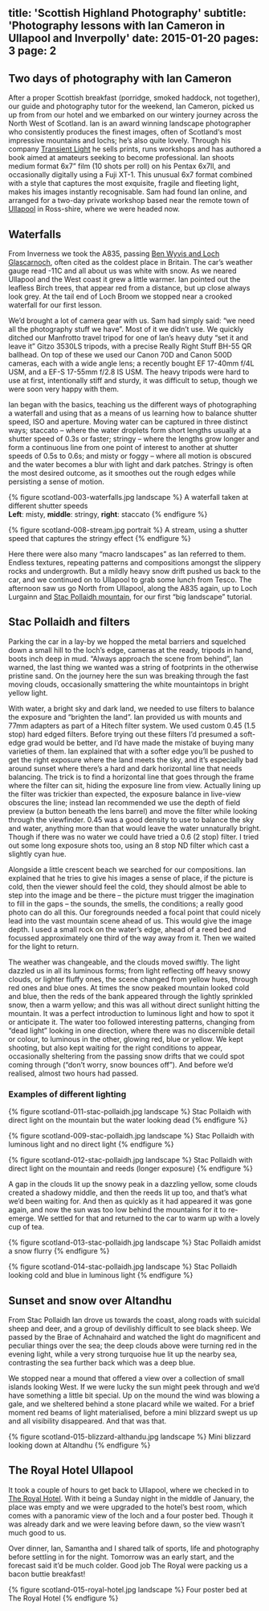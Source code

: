 title: 'Scottish Highland Photography'
subtitle: 'Photography lessons with Ian Cameron in Ullapool and Inverpolly'
date: 2015-01-20
pages: 3
page: 2
---

## Two days of photography with Ian Cameron

After a proper Scottish breakfast (porridge, smoked haddock, not together), our guide and photography tutor for the weekend, Ian Cameron, picked us up from from our hotel and we embarked on our wintery journey across the North West of Scotland. Ian is an award winning landscape photographer who consistently produces the finest images, often of Scotland‘s most impressive mountains and lochs; he’s also quite lovely. Through his company [Transient Light](http://www.transientlight.co.uk/) he sells prints, runs workshops and has authored a book aimed at amateurs seeking to become professional. Ian shoots medium format 6x7” film (10 shots per roll) on his Pentax 6x7ll, and occasionally digitally using a Fuji XT-1. This unusual 6x7 format combined with a style that captures the most exquisite, fragile and fleeting light, makes his images instantly recognisable. Sam had found Ian online, and arranged for a two-day private workshop based near the remote town of [Ullapool](https://en.wikipedia.org/wiki/Ullapool) in Ross-shire, where we were headed now.

## Waterfalls

From Inverness we took the A835, passing [Ben Wyvis and Loch Glascarnoch](https://en.wikipedia.org/wiki/Ben_Wyvis), often cited as the coldest place in Britain. The car’s weather gauge read -11C and all about us was white with snow. As we neared Ullapool and the West coast it grew a little warmer. Ian pointed out the leafless Birch trees, that appear red from a distance, but up close always look grey. At the tail end of Loch Broom we stopped near a crooked waterfall for our first lesson.

We’d brought a lot of camera gear with us. Sam had simply said: “we need all the photography stuff we have”. Most of it we didn’t use. We quickly ditched our Manfrotto travel tripod for one of Ian’s heavy duty “set it and leave it” Gitzo 3530LS tripods, with a precise Really Right Stuff BH-55 QR ballhead. On top of these we used our Canon 70D and Canon 500D cameras, each with a wide angle lens; a recently bought EF 17-40mm f/4L USM, and a EF-S 17-55mm f/2.8 IS USM. The heavy tripods were hard to use at first, intentionally stiff and sturdy, it was difficult to setup, though we were soon very happy with them.

Ian began with the basics, teaching us the different ways of photographing a waterfall and using that as a means of us learning how to balance shutter speed, ISO and aperture. Moving water can be captured in three distinct ways; staccato – where the water droplets form short lengths usually at a shutter speed of 0.3s or faster; stringy – where the lengths grow longer and form a continuous line from one point of interest to another at shutter speeds of 0.5s to 0.6s; and misty or foggy – where all motion is obscured and the water becomes a blur with light and dark patches. Stringy is often the most desired outcome, as it smoothes out the rough edges while persisting a sense of motion.

{% figure scotland-003-waterfalls.jpg landscape %}
A waterfall taken at different shutter speeds<br/>__Left__: misty, __middle__: stringy, __right__: staccato
{% endfigure %}

{% figure scotland-008-stream.jpg portrait %}
A stream, using a shutter speed that captures the stringy effect
{% endfigure %}

Here there were also many “macro landscapes” as Ian referred to them. Endless textures, repeating patterns and compositions amongst the slippery rocks and undergrowth. But a mildly heavy snow drift pushed us back to the car, and we continued on to Ullapool to grab some lunch from Tesco. The afternoon saw us go North from Ullapool, along the A835 again, up to Loch Lurgainn and [Stac Pollaidh mountain](https://en.wikipedia.org/wiki/Stac_Pollaidh), for our first “big landscape” tutorial.

## Stac Pollaidh and filters

Parking the car in a lay-by we hopped the metal barriers and squelched down a small hill to the loch’s edge, cameras at the ready, tripods in hand, boots inch deep in mud. “Always approach the scene from behind”, Ian warned, the last thing we wanted was a string of footprints in the otherwise pristine sand. On the journey here the sun was breaking through the fast moving clouds, occasionally smattering the white mountaintops in bright yellow light.

With water, a bright sky and dark land, we needed to use filters to balance the exposure and “brighten the land”. Ian provided us with mounts and 77mm adapters as part of a Hitech filter system. We used custom 0.45 (1.5 stop) hard edged filters. Before trying out these filters I’d presumed a soft-edge grad would be better, and I’d have made the mistake of buying many varieties of them. Ian explained that with a softer edge you’ll be pushed to get the right exposure where the land meets the sky, and it’s especially bad around sunset where there’s a hard and dark horizontal line that needs balancing. The trick is to find a horizontal line that goes through the frame where the filter can sit, hiding the exposure line from view. Actually lining up the filter was trickier than expected, the exposure balance in live-view obscures the line; instead Ian recommended we use the depth of field preview (a button beneath the lens barrel) and move the filter while looking through the viewfinder. 0.45 was a good density to use to balance the sky and water, anything more than that would leave the water unnaturally bright. Though if there was no water we could have tried a 0.6 (2 stop) filter. I tried out some long exposure shots too, using an 8 stop ND filter which cast a slightly cyan hue.

Alongside a little crescent beach we searched for our compositions. Ian explained that he tries to give his images a sense of place, if the picture is cold, then the viewer should feel the cold, they should almost be able to step into the image and be there – the picture must trigger the imagination to fill in the gaps – the sounds, the smells, the conditions; a really good photo can do all this. Our foregrounds needed a focal point that could nicely lead into the vast mountain scene ahead of us. This would give the image depth. I used a small rock on the water’s edge, ahead of a reed bed and focussed approximately one third of the way away from it. Then we waited for the light to return.

The weather was changeable, and the clouds moved swiftly. The light dazzled us in all its luminous forms; from light reflecting off heavy snowy clouds, or lighter fluffy ones, the scene changed from yellow hues, through red ones and blue ones. At times the snow peaked mountain looked cold and blue, then the reds of the bank appeared through the lightly sprinkled snow, then a warm yellow; and this was all without direct sunlight hitting the mountain. It was a perfect introduction to luminous light and how to spot it or anticipate it. The water too followed interesting patterns, changing from “dead light” looking in one direction, where there was no discernible detail or colour, to luminous in the other, glowing red, blue or yellow. We kept shooting, but also kept waiting for the right conditions to appear, occasionally sheltering from the passing snow drifts that we could spot coming through (“don’t worry, snow bounces off”). And before we’d realised, almost two hours had passed.

### Examples of different lighting

{% figure scotland-011-stac-pollaidh.jpg landscape %}
Stac Pollaidh with direct light on the mountain but the water looking dead
{% endfigure %}

{% figure scotland-009-stac-pollaidh.jpg landscape %}
Stac Pollaidh with luminous light and no direct light
{% endfigure %}

{% figure scotland-012-stac-pollaidh.jpg landscape %}
Stac Pollaidh with direct light on the mountain and reeds (longer exposure)
{% endfigure %}

A gap in the clouds lit up the snowy peak in a dazzling yellow, some clouds created a shadowy middle, and then the reeds lit up too, and that’s what we’d been waiting for. And then as quickly as it had appeared it was gone again, and now the sun was too low behind the mountains for it to re-emerge. We settled for that and returned to the car to warm up with a lovely cup of tea.

{% figure scotland-013-stac-pollaidh.jpg landscape %}
Stac Pollaidh amidst a snow flurry
{% endfigure %}

{% figure scotland-014-stac-pollaidh.jpg landscape %}
Stac Pollaidh looking cold and blue in luminous light
{% endfigure %}

## Sunset and snow over Altandhu

From Stac Pollaidh Ian drove us towards the coast, along roads with suicidal sheep and deer, and a group of devilishly difficult to see black sheep. We passed by the Brae of Achnahaird and watched the light do magnificent and peculiar things over the sea; the deep clouds above were turning red in the evening light, while a very strong turquoise hue lit up the nearby sea, contrasting the sea further back which was a deep blue.

We stopped near a mound that offered a view over a collection of small islands looking West. If we were lucky the sun might peek through and we’d have something a little bit special. Up on the mound the wind was blowing a gale, and we sheltered behind a stone placard while we waited. For a brief moment red beams of light materialised, before a mini blizzard swept us up and all visibility disappeared. And that was that.

{% figure scotland-015-blizzard-althandu.jpg landscape %}
Mini blizzard looking down at Altandhu
{% endfigure %}

## The Royal Hotel Ullapool

It took a couple of hours to get back to Ullapool, where we checked in to [The Royal Hotel](https://www.tripadvisor.co.uk/ShowUserReviews-g316004-d254018-r250810192-Royal_Hotel-Ullapool_Scottish_Highlands_Scotland.html). With it being a Sunday night in the middle of January, the place was empty and we were upgraded to the hotel’s best room, which comes with a panoramic view of the loch and a four poster bed. Though it was already dark and we were leaving before dawn, so the view wasn’t much good to us.

Over dinner, Ian, Samantha and I shared talk of sports, life and photography before settling in for the night. Tomorrow was an early start, and the forecast said it’d be much colder. Good job The Royal were packing us a bacon buttie breakfast!

{% figure scotland-015-royal-hotel.jpg landscape %}
Four poster bed at The Royal Hotel
{% endfigure %}
